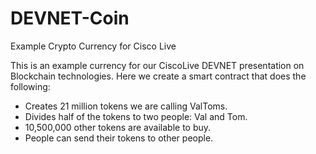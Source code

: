# DEVNET-Coin
Example Crypto Currency for Cisco Live 


This is an example currency for our CiscoLive DEVNET presentation on Blockchain technologies.  Here we create a smart contract that does the following: 

* Creates 21 million tokens we are calling ValToms. 
* Divides half of the tokens to two people: Val and Tom.
* 10,500,000 other tokens are available to buy. 
* People can send their tokens to other people. 